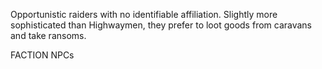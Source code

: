 Opportunistic raiders with no identifiable affiliation. Slightly more sophisticated than Highwaymen, they prefer to loot goods from caravans and take ransoms. 

FACTION NPCs


